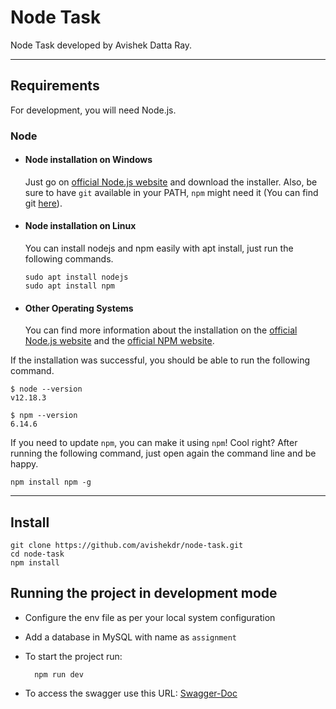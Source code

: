 # Node Task

Node Task developed by Avishek Datta Ray.

---

## Requirements

For development, you will need Node.js.

### Node

- #### Node installation on Windows

  Just go on [official Node.js website](https://nodejs.org/) and download the installer.
Also, be sure to have `git` available in your PATH, `npm` might need it (You can find git [here](https://git-scm.com/)).

- #### Node installation on Linux

  You can install nodejs and npm easily with apt install, just run the following commands.

      sudo apt install nodejs
      sudo apt install npm

- #### Other Operating Systems

  You can find more information about the installation on the [official Node.js website](https://nodejs.org/) and the [official NPM website](https://npmjs.org/).

If the installation was successful, you should be able to run the following command.

    $ node --version
    v12.18.3

    $ npm --version
    6.14.6

If you need to update `npm`, you can make it using `npm`! Cool right? After running the following command, just open again the command line and be happy.

    npm install npm -g

---

## Install

    git clone https://github.com/avishekdr/node-task.git
    cd node-task
    npm install

## Running the project in development mode

- Configure the env file as per your local system configuration

- Add a database in MySQL with name as `assignment`

- To start the project run:

        npm run dev

- To access the swagger use this URL: [Swagger-Doc](http://localhost:3000/swagger-doc/)
